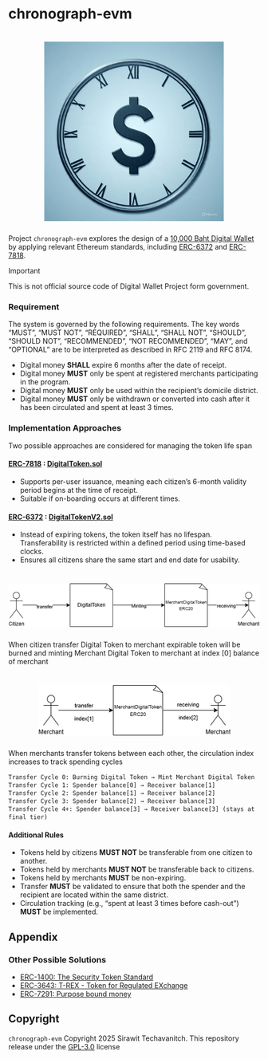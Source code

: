 # chronograph-evm

<h1 align="center">
<img src="./assets/banner.jpeg" width="360"/>
</h1>

Project `chronograph-evm` explores the design of a [10,000 Baht Digital Wallet](https://digitalwallet.go.th) by applying relevant Ethereum standards, including [ERC-6372](https://eips.ethereum.org/EIPS/eip-6372) and [ERC-7818](https://eips.ethereum.org/EIPS/eip-7818).

> [!Important]
> This is not official source code of Digital Wallet Project form government.

### Requirement

The system is governed by the following requirements. The key words “MUST”, “MUST NOT”, “REQUIRED”, “SHALL”, “SHALL NOT”, “SHOULD”, “SHOULD NOT”, “RECOMMENDED”, “NOT RECOMMENDED”, “MAY”, and “OPTIONAL” are to be interpreted as described in RFC 2119 and RFC 8174.

- Digital money **SHALL** expire 6 months after the date of receipt.
- Digital money **MUST** only be spent at registered merchants participating in the program.
- Digital money **MUST** only be used within the recipient’s domicile district.
- Digital money **MUST** only be withdrawn or converted into cash after it has been circulated and spent at least 3 times.

### Implementation Approaches

Two possible approaches are considered for managing the token life span

#### [ERC-7818](https://eips.ethereum.org/EIPS/eip-7818) : [DigitalToken.sol](./contracts/DigitalToken.sol)
 - Supports per-user issuance, meaning each citizen’s 6-month validity period begins at the time of receipt.
 - Suitable if on-boarding occurs at different times.

#### [ERC-6372](https://eips.ethereum.org/EIPS/eip-6372) : [DigitalTokenV2.sol](./contracts/DigitalTokenV2.sol)

- Instead of expiring tokens, the token itself has no lifespan.
Transferability is restricted within a defined period using time-based clocks.
- Ensures all citizens share the same start and end date for usability.

<h1 align="center">
<img src="./assets/transfer-flow.png"/>
</h1>

When citizen transfer Digital Token to merchant expirable token will be burned and minting Merchant Digital Token to merchant at index [0] balance of merchant

<h1 align="center">
<img src="./assets/merc-transfer-flow.png"/>
</h1>

When merchants transfer tokens between each other, the circulation index increases to track spending cycles

```
Transfer Cycle 0: Burning Digital Token → Mint Merchant Digital Token
Transfer Cycle 1: Spender balance[0] → Receiver balance[1]
Transfer Cycle 2: Spender balance[1] → Receiver balance[2]  
Transfer Cycle 3: Spender balance[2] → Receiver balance[3]
Transfer Cycle 4+: Spender balance[3] → Receiver balance[3] (stays at final tier)
```

#### Additional Rules
- Tokens held by citizens **MUST NOT** be transferable from one citizen to another.
- Tokens held by merchants **MUST NOT** be transferable back to citizens. 
- Tokens held by merchants **MUST** be non-expiring.
- Transfer **MUST** be validated to ensure that both the spender and the recipient are located within the same district.
- Circulation tracking (e.g., “spent at least 3 times before cash-out”) **MUST** be implemented.

## Appendix

### Other Possible Solutions

- [ERC-1400: The Security Token Standard](https://www.polymath.network/erc-1400)
- [ERC-3643: T-REX - Token for Regulated EXchange](https://eips.ethereum.org/EIPS/eip-3643)
- [ERC-7291: Purpose bound money](https://eips.ethereum.org/EIPS/eip-7291)


## Copyright

`chronograph-evm` Copyright 2025 Sirawit Techavanitch. This repository release under the [GPL-3.0](./LICENSE) license